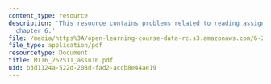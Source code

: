```yaml
---
content_type: resource
description: 'This resource contains problems related to reading assignment: finish
  chapter 6.'
file: /media/https%3A/open-learning-course-data-rc.s3.amazonaws.com/6-262-discrete-stochastic-processes-spring-2011/b3d1124a522d208dfad2accb8e44ae19_MIT6_262S11_assn10.pdf
file_type: application/pdf
resourcetype: Document
title: MIT6_262S11_assn10.pdf
uid: b3d1124a-522d-208d-fad2-accb8e44ae19
---
```

